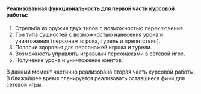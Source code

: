 #### Реализованная функциональность для первой части курсовой работы:
1. Стрельба из оружия двух типов с возможностью переключения.
2. Три типа сущностей c возможностью нанесения урона и уничтожения (персонаж игрока, турель и препятствия).
3. Полоски здоровья для персонажей игрока и турели.
4. Возможность управлять игровыми персонажами в сетевой игре.
5. Получение урона и уничтожение юнитов.

В данный момент частично реализована вторая часть курсовой работы. 
В ближайшее время планируется реализовать оставшиеся фичи для сетевой игры.
